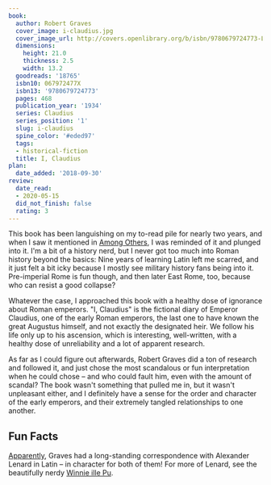 ```yaml
---
book:
  author: Robert Graves
  cover_image: i-claudius.jpg
  cover_image_url: http://covers.openlibrary.org/b/isbn/9780679724773-L.jpg
  dimensions:
    height: 21.0
    thickness: 2.5
    width: 13.2
  goodreads: '18765'
  isbn10: 067972477X
  isbn13: '9780679724773'
  pages: 468
  publication_year: '1934'
  series: Claudius
  series_position: '1'
  slug: i-claudius
  spine_color: '#eded97'
  tags:
  - historical-fiction
  title: I, Claudius
plan:
  date_added: '2018-09-30'
review:
  date_read:
  - 2020-05-15
  did_not_finish: false
  rating: 3
---
```


This book has been languishing on my to-read pile for nearly two years, and when I saw it mentioned in [Among
Others](https://books.rixx.de/reviews/2020/among-others), I was reminded of it and plunged into it. I'm a bit of a
history nerd, but I never got too much into Roman history beyond the basics: Nine years of learning Latin left me
scarred, and it just felt a bit icky because I mostly see military history fans being into it. Pre-imperial Rome
is fun though, and then later East Rome, too, because who can resist a good collapse?

Whatever the case, I approached this book with a healthy dose of ignorance about Roman emperors. "I, Claudius" is the
fictional diary of Emperor Claudius, one of the early Roman emperors, the last one to have known the great Augustus
himself, and not exactly the designated heir. We follow his life only up to his ascension, which is interesting,
well-written, with a healthy dose of unreliability and a lot of apparent research.

As far as I could figure out afterwards, Robert Graves did a ton of research and followed it, and just chose the most
scandalous or fun interpretation when he could chose – and who could fault him, even with the amount of scandal?
The book wasn't something that pulled me in, but it wasn't unpleasant either, and I definitely have a sense for the
order and character of the early emperors, and their extremely tangled relationships to one another.

## Fun Facts

[Apparently](https://www.nytimes.com/1984/11/18/books/winnie-ille-pu-nearly-xxv-years-later.html), Graves had a
long-standing correspondence with Alexander Lenard in Latin – in character for both of them! For more of Lenard, see
the beautifully nerdy [Winnie ille Pu](https://books.rixx.de/reviews/1999/winnie-the-pooh/).
